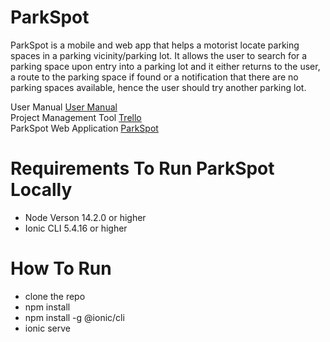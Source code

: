 # ParkSpot
ParkSpot is a mobile and web app that helps a motorist locate parking spaces in a parking vicinity/parking lot. It allows the user to search for a parking space upon entry into a parking lot and it either returns to the user, a route to the parking space if found or a notification that there are no parking spaces available, hence the user should try another parking lot.

User Manual <a href="ParkSpot_User_Manual.pdf" target="blank" >User Manual</a><br>
Project Management Tool <a href="https://trello.com/b/T4k4SSOo/park-spot" target="_blank" >Trello</a><br>
ParkSpot Web Application <a href="https://glowing-cargo-278417.web.app/" target="_blank" >ParkSpot</a>

# Requirements To Run ParkSpot Locally 
* Node Verson 14.2.0 or higher
* Ionic CLI 5.4.16 or higher

# How To Run
  * clone the repo
  * npm install
  * npm install -g @ionic/cli
  * ionic serve



